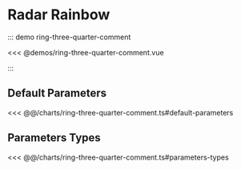 # Radar Rainbow

::: demo ring-three-quarter-comment

<<< @demos/ring-three-quarter-comment.vue

:::

## Default Parameters

<<< @@/charts/ring-three-quarter-comment.ts#default-parameters

## Parameters Types

<<< @@/charts/ring-three-quarter-comment.ts#parameters-types
